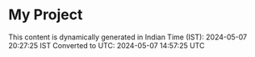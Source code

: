 # My Project

This content is dynamically generated in Indian Time (IST): 2024-05-07 20:27:25 IST
Converted to UTC: 2024-05-07 14:57:25 UTC
